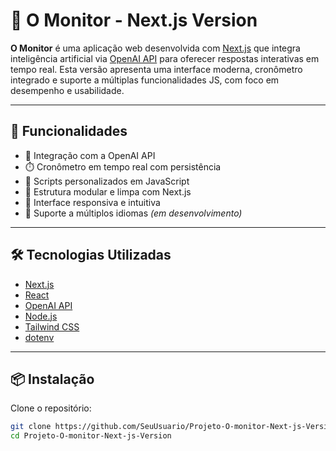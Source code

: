 # 🧠 O Monitor - Next.js Version

**O Monitor** é uma aplicação web desenvolvida com [Next.js](https://nextjs.org/) que integra inteligência artificial via [OpenAI API](https://platform.openai.com/) para oferecer respostas interativas em tempo real. Esta versão apresenta uma interface moderna, cronômetro integrado e suporte a múltiplas funcionalidades JS, com foco em desempenho e usabilidade.

---

## 🚀 Funcionalidades

- 🔗 Integração com a OpenAI API
- ⏱️ Cronômetro em tempo real com persistência
- 🧩 Scripts personalizados em JavaScript
- 📁 Estrutura modular e limpa com Next.js
- 🎨 Interface responsiva e intuitiva
- 💬 Suporte a múltiplos idiomas *(em desenvolvimento)*

---

## 🛠️ Tecnologias Utilizadas

- [Next.js](https://nextjs.org/)
- [React](https://reactjs.org/)
- [OpenAI API](https://platform.openai.com/)
- [Node.js](https://nodejs.org/)
- [Tailwind CSS](https://tailwindcss.com/)
- [dotenv](https://www.npmjs.com/package/dotenv)

---

## 📦 Instalação

Clone o repositório:

```bash
git clone https://github.com/SeuUsuario/Projeto-O-monitor-Next-js-Version.git
cd Projeto-O-monitor-Next-js-Version
